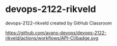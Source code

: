 # devops-2122-rikveld
devops-2122-rikveld created by GitHub Classroom

https://github.com/avans-devops/devops-2122-rikveld/actions/workflows/API-CI/badge.svg
